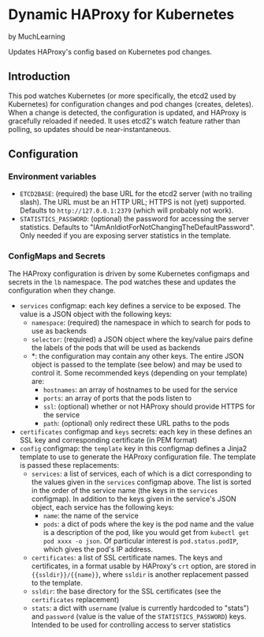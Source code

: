 # Dynamic HAProxy for Kubernetes

by MuchLearning

Updates HAProxy's config based on Kubernetes pod changes.

## Introduction

This pod watches Kubernetes (or more specifically, the etcd2 used by
Kubernetes) for configuration changes and pod changes (creates, deletes).  When
a change is detected, the configuration is updated, and HAProxy is gracefully
reloaded if needed.  It uses etcd2's watch feature rather than polling, so
updates should be near-instantaneous.

## Configuration

### Environment variables

- `ETCD2BASE`: (required) the base URL for the etcd2 server (with no trailing
  slash).  The URL must be an HTTP URL; HTTPS is not (yet) supported.  Defaults
  to `http://127.0.0.1:2379` (which will probably not work).
- `STATISTICS_PASSWORD`: (optional) the password for accessing the server
  statistics.  Defaults to "IAmAnIdiotForNotChangingTheDefaultPassword".  Only
  needed if you are exposing server statistics in the template.

### ConfigMaps and Secrets

The HAProxy configuration is driven by some Kubernetes configmaps and secrets
in the `lb` namespace.  The pod watches these and updates the configuration
when they change.

- `services` configmap: each key defines a service to be exposed.  The value is
  a JSON object with the following keys:
  - `namespace`: (required) the namespace in which to search for pods to use as
    backends
  - `selector`: (required) a JSON object where the key/value pairs define the
    labels of the pods that will be used as backends
  - *: the configuration may contain any other keys.  The entire JSON object is
    passed to the template (see below) and may be used to control it.  Some
    recommended keys (depending on your template) are:
    - `hostnames`: an array of hostnames to be used for the service
    - `ports`: an array of ports that the pods listen to
    - `ssl`: (optional) whether or not HAProxy should provide HTTPS for the
      service
    - `path`: (optional) only redirect these URL paths to the pods
- `certificates` configmap and `keys` secrets: each key in these defines an SSL
  key and corresponding certificate (in PEM format)
- `config` configmap: the `template` key in this configmap defines a Jinja2
  template to use to generate the HAProxy configuration file.  The template is
  passed these replacements:
  - `services`: a list of services, each of which is a dict corresponding to
    the values given in the `services` configmap above.  The list is sorted in
    the order of the service name (the keys in the `services` configmap).  In
    addition to the keys given in the service's JSON object, each service has
    the following keys:
    - `name`: the name of the service
    - `pods`: a dict of pods where the key is the pod name and the value is a
      description of the pod, like you would get from `kubectl get pod xxxx -o
      json`.  Of particular interest is `pod.status.podIP`, which gives the
      pod's IP address.
  - `certificates`: a list of SSL certificate names.  The keys and
    certificates, in a format usable by HAProxy's `crt` option, are stored in
    `{{ssldir}}/{{name}}`, where `ssldir` is another replacement passed to the
    template.
  - `ssldir`: the base directory for the SSL certificates (see the
    `certificates` replacement)
  - `stats`: a dict with `username` (value is currently hardcoded to "stats")
    and `password` (value is the value of the `STATISTICS_PASSWORD`) keys.
    Intended to be used for controlling access to server statistics
